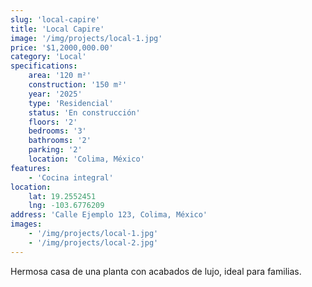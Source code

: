 ```yaml
---
slug: 'local-capire'
title: 'Local Capire'
image: '/img/projects/local-1.jpg'
price: '$1,2000,000.00'
category: 'Local'
specifications:
    area: '120 m²'
    construction: '150 m²'
    year: '2025'
    type: 'Residencial'
    status: 'En construcción'
    floors: '2'
    bedrooms: '3'
    bathrooms: '2'
    parking: '2'
    location: 'Colima, México'
features:
    - 'Cocina integral'
location:
    lat: 19.2552451
    lng: -103.6776209
address: 'Calle Ejemplo 123, Colima, México'
images:
    - '/img/projects/local-1.jpg'
    - '/img/projects/local-2.jpg'
---
```


Hermosa casa de una planta con acabados de lujo, ideal para familias.
